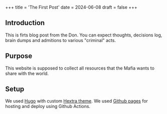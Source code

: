 +++
title = 'The First Post'
date = 2024-06-08
draft = false
+++

## Introduction
This is firts blog post from the Don.
You can expect thoughts, decisions log, brain dumps and admitions to various "criminal" acts.

## Purpose
This website is supposed to collect all resources that the Mafia wants to share with the world.

## Setup
We used [Hugo](https://gohugo.io) with custom [Hextra theme](https://imfing.github.io/hextra/).
We used [Github pages](https://pages.github.com) for hosting and deploy using Github Actions.
